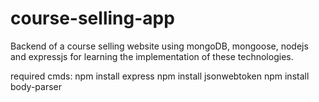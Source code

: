 # course-selling-app
Backend of a course selling website using mongoDB, mongoose, nodejs and expressjs for learning the implementation of these technologies.

required cmds:
npm install express
npm install jsonwebtoken
npm install body-parser

